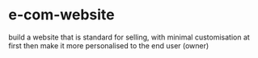 # e-com-website
build a website that is standard for selling, with minimal customisation at first then make it more personalised to the end user (owner)
